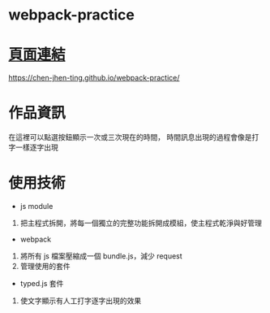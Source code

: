 # webpack-practice
# [頁面連結](https://chen-jhen-ting.github.io/webpack-practice/)
https://chen-jhen-ting.github.io/webpack-practice/
# 作品資訊
在這裡可以點選按鈕顯示一次或三次現在的時間，
時間訊息出現的過程會像是打字一樣逐字出現

# 使用技術
- js module 
1.  把主程式拆開，將每一個獨立的完整功能拆開成模組，使主程式乾淨與好管理
- webpack 
1.  將所有 js 檔案壓縮成一個 bundle.js，減少 request
2.  管理使用的套件
- typed.js 套件
1.  使文字顯示有人工打字逐字出現的效果

